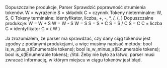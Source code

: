 Dopuszczalne produkcje,
Parser
Sprawdzić poprawność strumienia tokenów.
W = wyrażenie
S = składnik
C = czynnik
Tokeny nieterminalne: W, S, C
Tokeny terminalne: identyfikator, liczba, +, -, *, /, (, )
Dopuszczalne produkcje:
W = W + S
W = W - S
W = S
S = S * C
S = S / C
S = C
C = liczba
C = identyfikator
C = ( W )


Ja zrozumiałem, że parser ma sprawdzać, czy dany ciąg tokenów jest zgodny z podanymi produkcjami, a więc musimy napisać metody: 
bool is_w_plus_s(IEnumerable<Token> tokens);
bool is_w_minus_s(IEnumerable<Token> tokens);
bool is_s(IEnumerable<Token> tokens); 
//itd.
Żeby nie było za łatwo, parser musi zwracać informację, w którym miejscu w ciągu tokenów jest błąd.
